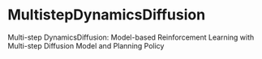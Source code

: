 # MultistepDynamicsDiffusion
Multi-step DynamicsDiffusion: Model-based Reinforcement Learning with Multi-step Diffusion Model and Planning Policy 
